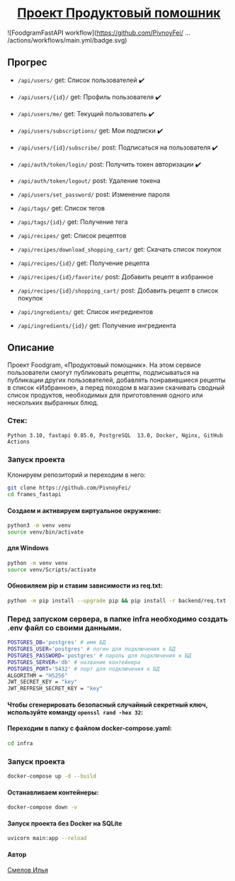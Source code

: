 <h1 align="center"><a target="_blank" href="">Проект Продуктовый помошник</a></h1>

![FoodgramFastAPI workflow](https://github.com/PivnoyFei/ ... /actions/workflows/main.yml/badge.svg)


## Прогрес
- ```/api/users/``` get: Список пользователей ✔️
- ```/api/users/{id}/``` get: Профиль пользователя ✔️
- ```/api/users/me/``` get: Текущий пользователь ✔️
- ```/api/users/subscriptions/``` get: Мои подписки ✔️
- ```/api/users/{id}/subscribe/``` post: Подписаться на пользователя ✔️
- ```/api/auth/token/login/``` post: Получить токен авторизации ✔️
- ```/api/auth/token/logout/``` post: Удаление токена
- ```/api/users/set_password/``` post: Изменение пароля

- ```/api/tags/``` get: Cписок тегов
- ```/api/tags/{id}/``` get: Получение тега
- ```/api/recipes/``` get: Список рецептов
- ```/api/recipes/download_shopping_cart/``` get: Скачать список покупок
- ```/api/recipes/{id}/``` get: Получение рецепта
- ```/api/recipes/{id}/favorite/``` post: Добавить рецепт в избранное
- ```/api/recipes/{id}/shopping_cart/``` post:  Добавить рецепт в список покупок
- ```/api/ingredients/``` get: Список ингредиентов
- ```/api/ingredients/{id}/``` get: Получение ингредиента


## Описание
Проект Foodgram, «Продуктовый помощник». На этом сервисе пользователи смогут публиковать рецепты, подписываться на публикации других пользователей, добавлять понравившиеся рецепты в список «Избранное», а перед походом в магазин скачивать сводный список продуктов, необходимых для приготовления одного или нескольких выбранных блюд.


### Стек: 
```Python 3.10, fastapi 0.85.0, PostgreSQL  13.0, Docker, Nginx, GitHub Actions```

### Запуск проекта
Клонируем репозиторий и переходим в него:
```bash
git clone https://github.com/PivnoyFei/
cd frames_fastapi
```
#### Создаем и активируем виртуальное окружение:
```bash
python3 -m venv venv
source venv/bin/activate
```
#### для Windows
```bash
python -m venv venv
source venv/Scripts/activate
```
#### Обновиляем pip и ставим зависимости из req.txt:
```bash
python -m pip install --upgrade pip && pip install -r backend/req.txt
```

### Перед запуском сервера, в папке infra необходимо создать .env файл со своими данными.
```bash
POSTGRES_DB='postgres' # имя БД
POSTGRES_USER='postgres' # логин для подключения к БД
POSTGRES_PASSWORD='postgres' # пароль для подключения к БД
POSTGRES_SERVER='db' # название контейнера
POSTGRES_PORT='5432' # порт для подключения к БД
ALGORITHM = "HS256"
JWT_SECRET_KEY = "key"
JWT_REFRESH_SECRET_KEY = "key"
```
#### Чтобы сгенерировать безопасный случайный секретный ключ, используйте команду ```openssl rand -hex 32```:

#### Переходим в папку с файлом docker-compose.yaml:
```bash
cd infra
```

### Запуск проекта
```bash
docker-compose up -d --build
```

#### Останавливаем контейнеры:
```bash
docker-compose down -v
```

#### Запуск проекта без Docker на SQLite
```bash
uvicorn main:app --reload
```

#### Автор
[Смелов Илья](https://github.com/PivnoyFei)